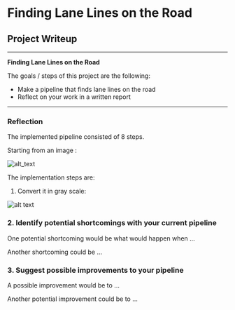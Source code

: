 # **Finding Lane Lines on the Road** 

## Project Writeup 

---

**Finding Lane Lines on the Road**

The goals / steps of this project are the following:
* Make a pipeline that finds lane lines on the road
* Reflect on your work in a written report


[//]: # (Image References)

[image1]: ./test_images/SolidWhiteCurve.jpg "StartingImage"
[image2]: ./examples/grayscale.jpg "Grayscale"

---

### Reflection

The implemented pipeline consisted of 8 steps. 

Starting from an image :

![alt_text][image1]

The implementation steps are: 

1. Convert it in gray scale: 

![alt text][image1]


### 2. Identify potential shortcomings with your current pipeline


One potential shortcoming would be what would happen when ... 

Another shortcoming could be ...


### 3. Suggest possible improvements to your pipeline

A possible improvement would be to ...

Another potential improvement could be to ...
